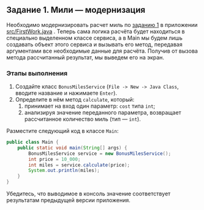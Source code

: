 ## Задание 1. Мили — модернизация

Необходимо модернизировать расчет миль по [заданию 1](https://github.com/annaigorewna/Home-work-Java-Netology/blob/1fd58c84772d512e5c3fd070d1fd27d8ffca2cb2/src/README.md) в приложении [src/FirstWork.java](https://github.com/annaigorewna/Home-work-Java-Netology/blob/1fd58c84772d512e5c3fd070d1fd27d8ffca2cb2/src/FirstWork.java) . Теперь сама логика расчёта будет находиться в специально выделенном классе сервиса, а в Main мы будем лишь создавать объект этого сервиса и вызывать его метод, передавая аргументами все необходимые данные для расчёта. Получив от вызова метода рассчитанный результат, мы выведем его на экран.

### Этапы выполнения
1. Создайте класс `BonusMilesService` (`File -> New -> Java Class`, вводите название и нажимаете `Enter`).
1. Определите в нём метод `calculate`, который:
    1. принимает на вход один параметр: `cost` типа `int`;
    1. анализируя значение переданного параметра, возвращает рассчитанное количество миль (тип — `int`).
    
Разместите следующий код в классе `Main`:

```java
public class Main {
    public static void main(String[] args) {
        BonusMilesService service = new BonusMilesService();
        int price = 10_000;
        int miles = service.calculate(price);
        System.out.println(miles);
    }
}
```

Убедитесь, что выводимое в консоль значение соответствует результатам предыдущей версии приложения.